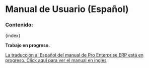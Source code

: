 <!-- add-breadcrumbs -->
# Manual de Usuario (Español)

### Contenido:

{index}

**Trabajo en progreso.**

[La traducción al Español del manual de Pro Enterprise ERP está en progreso. Click aquí para ver el manual en ingles](/docs/user/manual/en)
